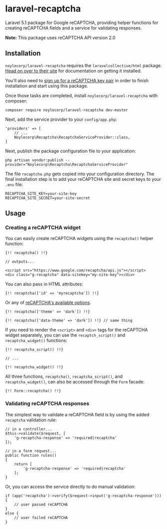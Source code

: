 # laravel-recaptcha

Laravel 5.1 package for Google reCAPTCHA, providing helper functions for creating reCAPTCHA fields and a service for validating responses.

**Note:** This package uses reCAPTCHA API version 2.0

## Installation

`noylecorp/laravel-recaptcha` requires the `laravelcollective/html` package. [Head on over to their site](http://laravelcollective.com/docs/5.1/html) for documentation on getting it installed.

You'll also need to [sign up for a reCAPTCHA key pair](https://www.google.com/recaptcha/admin) in order to finish installation and start using this package.

Once those tasks are completed, install `noylecorp/laravel-recaptcha` with composer:

    composer require noylecorp/laravel-recaptcha dev-master

Next, add the service provider to your `config/app.php`:

    'providers' => [
        // ...
        Noylecorp\Recaptcha\RecaptchaServiceProvider::class,
    ]

Next, publish the package configuration file to your application:

    php artisan vendor:publish --provider="Noylecorp\Recaptcha\RecaptchaServiceProvider"

The file `recaptcha.php` gets copied into your configuration directory. The final installation step is to add your reCAPTCHA site and secret keys to your `.env` file:

    RECAPTCHA_SITE_KEY=your-site-key
    RECAPTCHA_SITE_SECRET=your-site-secret

## Usage

### Creating a reCAPTCHA widget

You can easily create reCAPTCHA widgets using the `recaptcha()` helper function:

    {!! recaptcha() !!}

    // outputs...

    <script src="https://www.google.com/recaptcha/api.js"></script>
    <div class="g-recaptcha" data-sitekey="my-site-key"></div>

You can also pass in HTML attributes:

    {!! recaptcha(['id' => 'myrecaptcha']) !!}

Or any of [reCAPTCHA's available options](https://developers.google.com/recaptcha/docs/display#render_param).

    {!! recaptcha(['theme' => 'dark']) !!}

    {!! recaptcha(['data-theme' => 'dark']) !!} // same thing

If you need to render the `<script>` and `<div>` tags for the reCAPTCHA widget separately, you can use the `recaptch_script()` and `recaptcha_widget()` functions:

    {!! recaptcha_script() !!}

    // ...

    {!! recaptcha_widget() !!}

All three functions, `recaptcha()`, `recaptcha_script()`, and `recaptcha_widget()`, can also be accessed through the `Form` facade:

    {!! Form::recaptcha() !!}

### Validating reCAPTCHA responses

The simplest way to validate a reCAPTCHA field is by using the added `recaptcha` validation rule:

    // in a controller...
    $this->validate($request, [
        'g-recaptcha-response' => 'required|recaptcha'
    ]);

    // in a form request...
    public function rules()
    {
        return [
            'g-recaptcha-response' => 'required|recaptcha'
        ];
    }

Or, you can access the service directly to do manual validation:

    if (app('recaptcha')->verify($request->input('g-recaptcha-response'))) {
        // user passed reCAPTCHA
    }
    else {
        // user failed reCAPTCHA
    }

